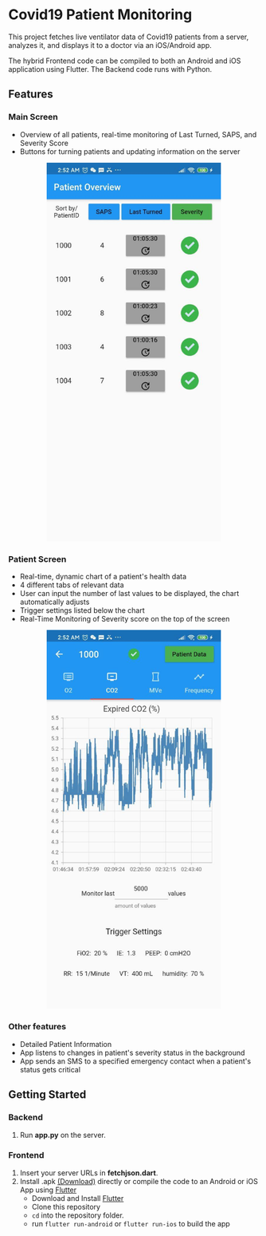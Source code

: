 # Covid19 Patient Monitoring

This project fetches live ventilator data of Covid19 patients from a server, analyzes it, and displays it to a doctor via an iOS/Android app. 



The hybrid Frontend code can be compiled to both an Android and iOS application using Flutter. The Backend code runs with Python. 



## Features   

### Main Screen  
- Overview of all patients, real-time monitoring of Last Turned, SAPS, and Severity Score
- Buttons for turning patients and updating information on the server 
     
<p align="center"><img src="Screenshots/photo_2020-04-19_02-57-31.jpg" width="350"\></p>


### Patient Screen
- Real-time, dynamic chart of a patient's health data
- 4 different tabs of relevant data
- User can input the number of last values to be displayed, the chart automatically adjusts
- Trigger settings listed below the chart
- Real-Time Monitoring of Severity score on the top of the screen
     
<p align="center"><img src="Screenshots/photo_2020-04-19_02-57-32 (3).jpg" width="350"\></p>

### Other features
- Detailed Patient Information
- App listens to changes in patient's severity status in the background
- App sends an SMS to a specified emergency contact when a patient's status gets critical

## Getting Started

### Backend

1. Run **app.py** on the server.

### Frontend

1. Insert your server URLs in **fetchjson.dart**.
2. Install .apk [(Download)](https://syncandshare.lrz.de/getlink/fiRNvKLNrZH6kzeLAfhJgSkt/app.apk) directly or compile the code to an Android or iOS App using [Flutter](https://flutter.dev/docs/get-started/install)
    - Download and Install [Flutter](https://flutter.dev) 
    - Clone this repository
    - `cd` into the repository folder.
    - run `flutter run-android` or `flutter run-ios` to build the app
